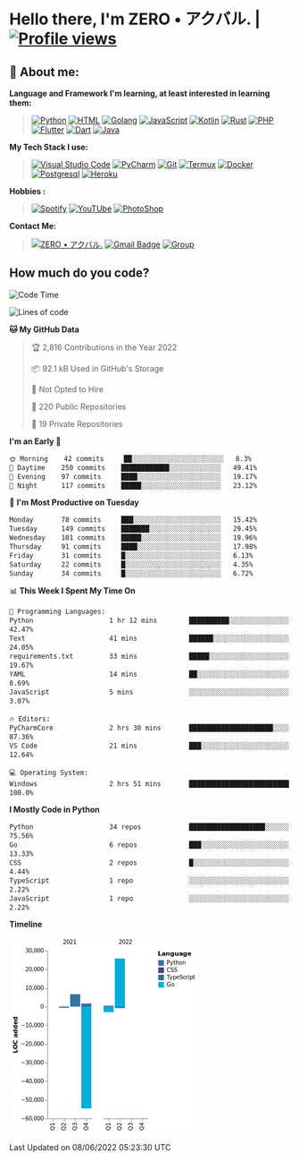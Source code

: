 # **Hello there**, I'm ZERO • アクバル. | [![Profile views](https://gpvc.arturio.dev/Ryomen-Sukuna)](https://github.com/Ryomen-Sukuna)

## 👦 **About me**:

**Language and Framework I'm learning, at least interested in learning them:**

> [![Python](https://badges.aleen42.com/src/python.svg)](https://python.org)
> [![HTML](https://img.shields.io/badge/-HTML-%232c3e50?style=flat&logo=php)](https://whatwg.org)
> [![Golang](https://badges.aleen42.com/src/golang.svg)](https://golang.org)
> [![JavaScript](https://badges.aleen42.com/src/javascript.svg)](https://nodejs.org)
> [![Kotlin](https://badges.aleen42.com/src/kotlin.svg)](https://kotlinlang.org)
> [![Rust](https://img.shields.io/badge/-rust-%232c3e50?style=flat&logo=rust)](https://rust-lang.org)
> [![PHP](https://img.shields.io/badge/-php-%232c3e50?style=flat&logo=php)](https://www.php.net)
> [![Flutter](https://img.shields.io/badge/-flutter-%232c3e50?style=flat&logo=flutter)](https://flutter.dev)
> [![Dart](https://img.shields.io/badge/-dart-%232c3e50?style=flat&logo=dart)](https://dart.dev)
> [![Java](https://badges.aleen42.com/src/java.svg)](https://www.java.com/en)

**My Tech Stack I use:**

> [![Visual Studio Code](https://badges.aleen42.com/src/visual_studio_code.svg)](https://code.visualstudio.com)
> [![PyCharm](https://img.shields.io/badge/-pycharm-%23007ACC?style=flat&logo=pycharm&logoColor=black&color=black&labelColor=green)](https://www.jetbrains.com/pycharm)
> [![Git](https://img.shields.io/badge/-Git-%23F05032?style=flat&logo=git&logoColor=%23ffffff)](https://git-scm.com)
> [![Termux](https://img.shields.io/badge/-Termux-%232c3e50?style=flat&logo=typescript)](https://termux.com)
> [![Docker](https://badges.aleen42.com/src/docker.svg)](https://www.docker.com/)
> [![Postgresql](https://img.shields.io/badge/-Postgresql-%232c3e50?style=flat&logo=postgresql)](https://postgresql.org)
> [![Heroku](https://img.shields.io/badge/-Heroku-purple?style=flat&logo=heroku)](https://heroku.com)

**Hobbies :**

> [![Spotify](https://badges.aleen42.com/src/spotify.svg)](https://spotify.com)
> [![YouTUbe](https://badges.aleen42.com/src/youtube.svg)](https://spotify.com)
> [![PhotoShop](https://badges.aleen42.com/src/photoshop.svg)](https://www.adobe.com/products/photoshop.html)

**Contact Me:**

> [![ZERO • アクバル.](https://badges.aleen42.com/src/telegram.svg)](https://t.me/Anomaliii)
> [![Gmail Badge](https://img.shields.io/badge/-ryomensukuna83@gmail.com-c14438?style=flat&logo=Gmail&logoColor=white)](https://ryomensukuna83@gmail.com)
> [![Group](https://img.shields.io/badge/dynamic/json?logo=telegram&label=%40RandomAnimeIndonesia&labelColor=282c34&suffix=+members&color=2CA5E0&query=%24.data.totalSubs&url=https%3A%2F%2Fapi.spencerwoo.com%2Fsubstats%2F%3Fsource%3Dtelegram%26queryKey%3DGrup_Anime_Random&longCache=true%22)](https://t.me/Grup_Anime_Random)
 

## **How much do you code?**

<!--START_SECTION:waka-->
![Code Time](http://img.shields.io/badge/Code%20Time-206%20hrs%2043%20mins-blue)

![Lines of code](https://img.shields.io/badge/From%20Hello%20World%20I%27ve%20Written--24%20Thousand%20lines%20of%20code-blue)

**🐱 My GitHub Data** 

> 🏆 2,816 Contributions in the Year 2022
 > 
> 📦 92.1 kB Used in GitHub's Storage 
 > 
> 🚫 Not Opted to Hire
 > 
> 📜 220 Public Repositories 
 > 
> 🔑 19 Private Repositories  
 > 
**I'm an Early 🐤** 

```text
🌞 Morning    42 commits     ██░░░░░░░░░░░░░░░░░░░░░░░   8.3% 
🌆 Daytime    250 commits    ████████████░░░░░░░░░░░░░   49.41% 
🌃 Evening    97 commits     ████░░░░░░░░░░░░░░░░░░░░░   19.17% 
🌙 Night      117 commits    █████░░░░░░░░░░░░░░░░░░░░   23.12%

```
📅 **I'm Most Productive on Tuesday** 

```text
Monday       78 commits     ███░░░░░░░░░░░░░░░░░░░░░░   15.42% 
Tuesday      149 commits    ███████░░░░░░░░░░░░░░░░░░   29.45% 
Wednesday    101 commits    █████░░░░░░░░░░░░░░░░░░░░   19.96% 
Thursday     91 commits     ████░░░░░░░░░░░░░░░░░░░░░   17.98% 
Friday       31 commits     █░░░░░░░░░░░░░░░░░░░░░░░░   6.13% 
Saturday     22 commits     █░░░░░░░░░░░░░░░░░░░░░░░░   4.35% 
Sunday       34 commits     █░░░░░░░░░░░░░░░░░░░░░░░░   6.72%

```


📊 **This Week I Spent My Time On** 

```text
💬 Programming Languages: 
Python                   1 hr 12 mins        ██████████░░░░░░░░░░░░░░░   42.47% 
Text                     41 mins             ██████░░░░░░░░░░░░░░░░░░░   24.05% 
requirements.txt         33 mins             █████░░░░░░░░░░░░░░░░░░░░   19.67% 
YAML                     14 mins             ██░░░░░░░░░░░░░░░░░░░░░░░   8.69% 
JavaScript               5 mins              ░░░░░░░░░░░░░░░░░░░░░░░░░   3.07%

🔥 Editors: 
PyCharmCore              2 hrs 30 mins       █████████████████████░░░░   87.36% 
VS Code                  21 mins             ███░░░░░░░░░░░░░░░░░░░░░░   12.64%

💻 Operating System: 
Windows                  2 hrs 51 mins       █████████████████████████   100.0%

```

**I Mostly Code in Python** 

```text
Python                   34 repos            ███████████████████░░░░░░   75.56% 
Go                       6 repos             ███░░░░░░░░░░░░░░░░░░░░░░   13.33% 
CSS                      2 repos             █░░░░░░░░░░░░░░░░░░░░░░░░   4.44% 
TypeScript               1 repo              ░░░░░░░░░░░░░░░░░░░░░░░░░   2.22% 
JavaScript               1 repo              ░░░░░░░░░░░░░░░░░░░░░░░░░   2.22%

```


**Timeline**

![Chart not found](https://raw.githubusercontent.com/Ryomen-Sukuna/Ryomen-Sukuna/master/charts/bar_graph.png) 


 Last Updated on 08/06/2022 05:23:30 UTC
<!--END_SECTION:waka-->
